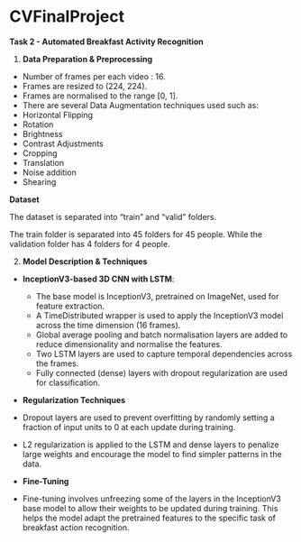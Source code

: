 # CVFinalProject
**Task 2 - Automated Breakfast Activity Recognition**

1. **Data Preparation & Preprocessing**
- Number of frames per each video : 16.
- Frames are resized to (224, 224).
- Frames are normalised to the range [0, 1].
- There are several Data Augmentation techniques used such as:
- Horizontal Flipping
- Rotation
- Brightness 
- Contrast Adjustments
- Cropping
- Translation
- Noise addition 
- Shearing



**Dataset** 

The dataset is separated into “train” and “valid” folders.

The train folder is separated into 45 folders for 45 people. While the validation folder has 4 folders for 4 people. 

2. **Model Description & Techniques** 
- **InceptionV3-based 3D CNN with LSTM**:
  - The base model is InceptionV3, pretrained on ImageNet, used for feature extraction.
  - A TimeDistributed wrapper is used to apply the InceptionV3 model across the time dimension (16 frames).
  - Global average pooling and batch normalisation layers are added to reduce dimensionality and normalise the features.
  - Two LSTM layers are used to capture temporal dependencies across the frames.
  - Fully connected (dense) layers with dropout regularization are used for classification.

- **Regularization Techniques**
- Dropout layers are used to prevent overfitting by randomly setting a fraction of input units to 0 at each update during training.
- L2 regularization is applied to the LSTM and dense layers to penalize large weights and encourage the model to find simpler patterns in the data.
- **Fine-Tuning**
- Fine-tuning involves unfreezing some of the layers in the InceptionV3 base model to allow their weights to be updated during training. This helps the model adapt the pretrained features to the specific task of breakfast action recognition.
